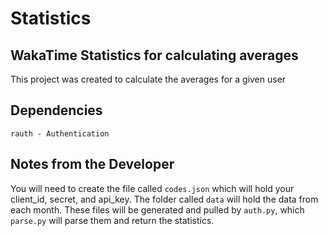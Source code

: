 # Statistics

## WakaTime Statistics for calculating averages

This project was created to calculate the averages for a given user

## Dependencies

	rauth - Authentication

## Notes from the Developer

You will need to create the file called `codes.json` which will hold your client_id, secret, and api_key. The folder called `data` will hold the data from each month. These files will be generated and pulled by `auth.py`, which `parse.py` will parse them and return the statistics.
